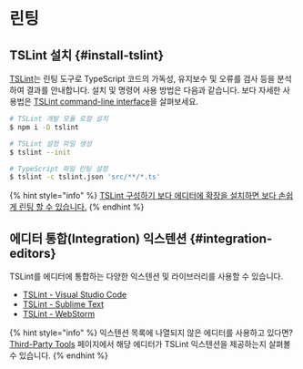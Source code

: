 # 린팅

## TSLint 설치 {#install-tslint}

[TSLint](https://palantir.github.io/tslint/)는 린팅 도구로 TypeScript 코드의 가독성, 유지보수 및 오류를 검사 등을 분석하여 결과를 안내합니다. 설치 및 명령어 사용 방법은 다음과 같습니다. 보다 자세한 사용법은 [TSLint command-line interface](https://palantir.github.io/tslint/usage/cli/)을 살펴보세요.

```bash
# TSLint 개발 모듈 로컬 설치
$ npm i -D tslint

# TSLint 설정 파일 생성
$ tslint --init

# TypeScript 파일 린팅 설정
$ tslint -c tslint.json 'src/**/*.ts'
```

{% hint style="info" %}
[TSLint 구성하기 보다 에디터에 확장을 설치하면 보다 손쉽게 린팅 할 수 있습니다.](ide-editors.md#visual-studio-code-extensions)
{% endhint %}

## 에디터 통합\(Integration\) 익스텐션 {#integration-editors}

TSLint를 에디터에 통합하는 다양한 익스텐션 및 라이브러리를 사용할 수 있습니다.

* [TSLint - Visual Studio Code](https://marketplace.visualstudio.com/items?itemName=eg2.tslint)
* [TSLint - Sublime Text](https://packagecontrol.io/packages/SublimeLinter-tslint)
* [TSLint - WebStorm](https://www.jetbrains.com/help/webstorm/tslint.html)

{% hint style="info" %}
익스텐션 목록에 나열되지 않은 에디터를 사용하고 있다면? [Third-Party Tools](https://palantir.github.io/tslint/usage/third-party-tools/)  페이지에서 해당 에디터가 TSLint 익스텐션을 제공하는지 살펴볼 수 있습니다.
{% endhint %}

